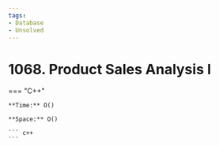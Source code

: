 ```yaml
---
tags:
- Database
- Unsolved
---
```



# 1068. Product Sales Analysis I

=== "C++"

    **Time:** O()

    **Space:** O()

    ``` c++
    ```